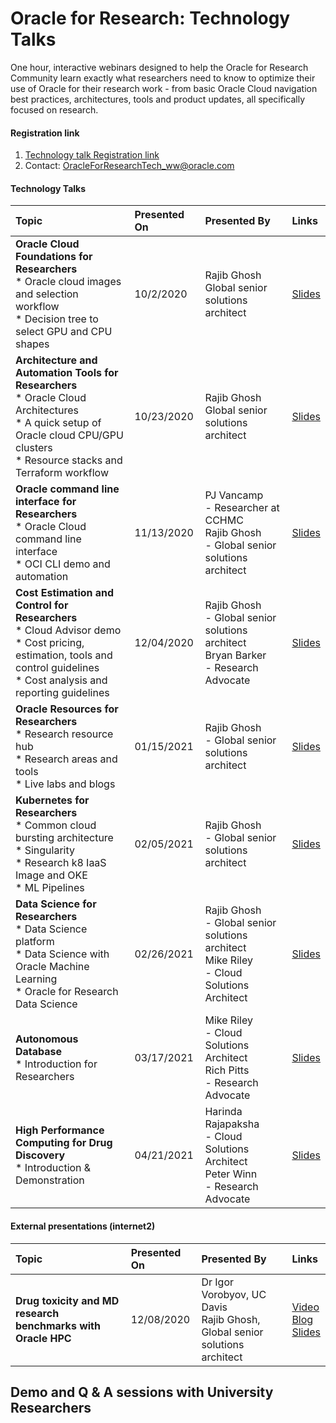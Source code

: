 # Oracle for Research: Technology Talks

One hour, interactive webinars designed to help the Oracle for Research Community learn exactly what researchers need to know to optimize their use of Oracle for their research work - from basic Oracle Cloud navigation best practices, architectures, tools and product updates, all specifically focused on research.

#### Registration link
1. [Technology talk Registration link](https://oracle.zoom.us/webinar/register/3016008757998/WN_E4Ybiw4RTFWT5ZiTzRkBTQ)
2. Contact: OracleForResearchTech_ww@oracle.com

#### Technology Talks

| Topic | Presented On | Presented By | Links |
|     :---    |     :---      |:---      |:--- |
| **Oracle Cloud Foundations for Researchers**<br>* Oracle cloud images and selection workflow<br>* Decision tree to select GPU and CPU shapes | 10/2/2020 | Rajib Ghosh<br>Global senior solutions architect    | [Slides](https://github.com/rghosh9/Technology-Talks/blob/main/OFRTechnologyTalk-10022020%20(2).pdf)|
| **Architecture and Automation Tools for Researchers**<br>* Oracle Cloud Architectures<br>* A quick setup of Oracle cloud CPU/GPU clusters<br>* Resource stacks and Terraform workflow | 10/23/2020 | Rajib Ghosh<br>Global senior solutions architect | [Slides]([https://github.com/OracleForResearch/Technology-Talk/blob/main/OFRTechnologyTalk-10232020.pdf](https://github.com/rghosh9/Technology-Talks/blob/main/OFRTechnologyTalk-10232020%20(3).pdf))
| **Oracle command line interface for Researchers**<br>* Oracle Cloud command line interface<br>* OCI CLI demo and automation | 11/13/2020 | PJ Vancamp<br> - Researcher at CCHMC<br>Rajib Ghosh<br> - Global senior solutions architect | [Slides]([https://github.com/OracleForResearch/Technology-Talk/blob/main/OFRTechnologyTalk-11132020.pdf](https://github.com/rghosh9/Technology-Talks/blob/main/OFRTechnologyTalk-11132020%20(1).pdf))
| **Cost Estimation and Control for Researchers**<br>* Cloud Advisor demo<br>* Cost pricing, estimation, tools and control guidelines<br>* Cost analysis and reporting guidelines | 12/04/2020 | Rajib Ghosh<br> - Global senior solutions architect<br>Bryan Barker<br> - Research Advocate | [Slides](https://github.com/OracleForResearch/Technology-Talk/blob/main/OFRTechnologyTalk-12042020.pdf)
| **Oracle Resources for Researchers**<br>* Research resource hub<br>* Research areas and tools<br>* Live labs and blogs | 01/15/2021 | Rajib Ghosh<br> - Global senior solutions architect | [Slides](https://github.com/OracleForResearch/Technology-Talk/blob/main/OFRTechnologyTalk-01152021.pdf)
| **Kubernetes for Researchers**<br>* Common cloud bursting architecture<br>* Singularity<br>* Research k8 IaaS Image and OKE<br>* ML Pipelines | 02/05/2021 | Rajib Ghosh<br> - Global senior solutions architect | [Slides](https://github.com/OracleForResearch/Technology-Talk/blob/main/OFRTechnologyTalk-02052021.pdf)
| **Data Science for Researchers**<br>* Data Science platform<br>* Data Science with Oracle Machine Learning<br>* Oracle for Research Data Science<br> | 02/26/2021 | Rajib Ghosh <br> - Global senior solutions architect<br>Mike Riley<br> - Cloud Solutions Architect| [Slides](https://github.com/OracleForResearch/Technology-Talk/blob/main/OFRTechnologyTalk-02262021.pdf)
| **Autonomous Database**<br>* Introduction for Researchers<br> | 03/17/2021 | Mike Riley<br> - Cloud Solutions Architect<br>Rich Pitts<br> - Research Advocate | [Slides](https://github.com/OracleForResearch/Technology-Talk/blob/main/OFRTechnologyTalk-03172021.pdf)
| **High Performance Computing for Drug Discovery**<br>* Introduction & Demonstration<br> | 04/21/2021 | Harinda Rajapaksha<br> - Cloud Solutions Architect<br>Peter Winn<br> - Research Advocate | [Slides](https://github.com/OracleForResearch/Technology-Talk/blob/main/HighPerformance_Computing_for_Drug_Discovery.pdf)

#### External presentations (internet2)
| Topic | Presented On | Presented By | Links |
|     :---    |     :---      |:---      |:--- |
| **Drug toxicity and MD research benchmarks with Oracle HPC**  | 12/08/2020 | Dr Igor Vorobyov, UC Davis<br>Rajib Ghosh, Global senior solutions architect|[Video](https://go.oracle.com/LP=102365?elqCampaignId=270235)<br>[Blog](https://internet2.edu/high-performance-computing-helps-researchers-predict-whether-a-drug-will-harm-your-heart/)<br>[Slides](https://github.com/OracleForResearch/Technology-Talk/blob/main/Internet2_UCDavis_12082020.pdf)

## Demo and Q & A sessions with University Researchers
